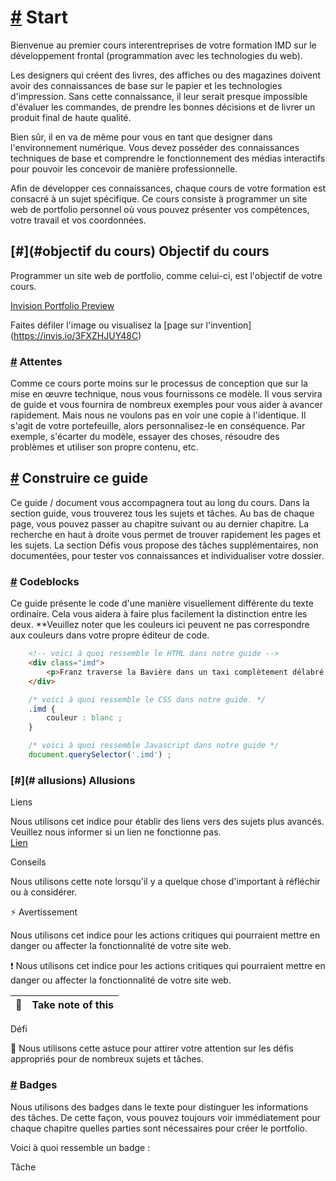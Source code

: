 [#](#start) Start
=================

Bienvenue au premier cours interentreprises de votre formation IMD sur le développement frontal (programmation avec les technologies du web).

Les designers qui créent des livres, des affiches ou des magazines doivent avoir des connaissances de base sur le papier et les technologies d'impression. Sans cette connaissance, il leur serait presque impossible d'évaluer les commandes, de prendre les bonnes décisions et de livrer un produit final de haute qualité.

Bien sûr, il en va de même pour vous en tant que designer dans l'environnement numérique. Vous devez posséder des connaissances techniques de base et comprendre le fonctionnement des médias interactifs pour pouvoir les concevoir de manière professionnelle.

Afin de développer ces connaissances, chaque cours de votre formation est consacré à un sujet spécifique. Ce cours consiste à programmer un site web de portfolio personnel où vous pouvez présenter vos compétences, votre travail et vos coordonnées.

[#](#objectif du cours) Objectif du cours
-----------------------

Programmer un site web de portfolio, comme celui-ci, est l'objectif de votre cours.

[Invision Portfolio Preview](https://projects.invisionapp.com/static-signed/live-embed/153761722/424147799/3/latest/KvGjjczLnadVs2oqcBIjZkfsDy8Z195PJgpFQ5IFapN0mW1QnhnLYaoAVoVHSkSJz92OQB972BlE0NSbDe0s4lEAlE/Index-Desktop-2x.png)

Faites défiler l'image ou visualisez la [page sur l'invention] (https://invis.io/3FXZHJUY48C)

### [#](#attentes) Attentes

Comme ce cours porte moins sur le processus de conception que sur la mise en œuvre technique, nous vous fournissons ce modèle. Il vous servira de guide et vous fournira de nombreux exemples pour vous aider à avancer rapidement. Mais nous ne voulons pas en voir une copie à l'identique. Il s'agit de votre portefeuille, alors personnalisez-le en conséquence. Par exemple, s'écarter du modèle, essayer des choses, résoudre des problèmes et utiliser son propre contenu, etc.

[#](#build-this-guide) Construire ce guide
-----------------------------------------------

Ce guide / document vous accompagnera tout au long du cours. Dans la section guide, vous trouverez tous les sujets et tâches. Au bas de chaque page, vous pouvez passer au chapitre suivant ou au dernier chapitre. La recherche en haut à droite vous permet de trouver rapidement les pages et les sujets. La section Défis vous propose des tâches supplémentaires, non documentées, pour tester vos connaissances et individualiser votre dossier.

### [#](#codeblocks) Codeblocks

Ce guide présente le code d'une manière visuellement différente du texte ordinaire. Cela vous aidera à faire plus facilement la distinction entre les deux. **Veuillez noter que les couleurs ici peuvent ne pas correspondre aux couleurs dans votre propre éditeur de code.

```html
    <!-- voici à quoi ressemble le HTML dans notre guide -->
    <div class="imd">
        <p>Franz traverse la Bavière dans un taxi complètement délabré.</p>
    </div>
```    

```css
    /* voici à quoi ressemble le CSS dans notre guide. */
    .imd {
        couleur : blanc ;
    }
```    

```js
    /* voici à quoi ressemble Javascript dans notre guide */
    document.querySelector('.imd') ;
```

### [#](# allusions) Allusions

Liens

Nous utilisons cet indice pour établir des liens vers des sujets plus avancés. Veuillez nous informer si un lien ne fonctionne pas.  
[Lien](https://google.com)

Conseils

Nous utilisons cette note lorsqu'il y a quelque chose d'important à réfléchir ou à considérer.

:zap: Avertissement

Nous utilisons cet indice pour les actions critiques qui pourraient mettre en danger ou affecter la fonctionnalité de votre site web.

:exclamation:  Nous utilisons cet indice pour les actions critiques qui pourraient mettre en danger ou affecter la fonctionnalité de votre site web.

| :memo:        | Take note of this       |
|---------------|:------------------------|

Défi

:mega: Nous utilisons cette astuce pour attirer votre attention sur les défis appropriés pour de nombreux sujets et tâches.

### [#](#badges) Badges

Nous utilisons des badges dans le texte pour distinguer les informations des tâches. De cette façon, vous pouvez toujours voir immédiatement pour chaque chapitre quelles parties sont nécessaires pour créer le portfolio.

Voici à quoi ressemble un badge :

Tâche
